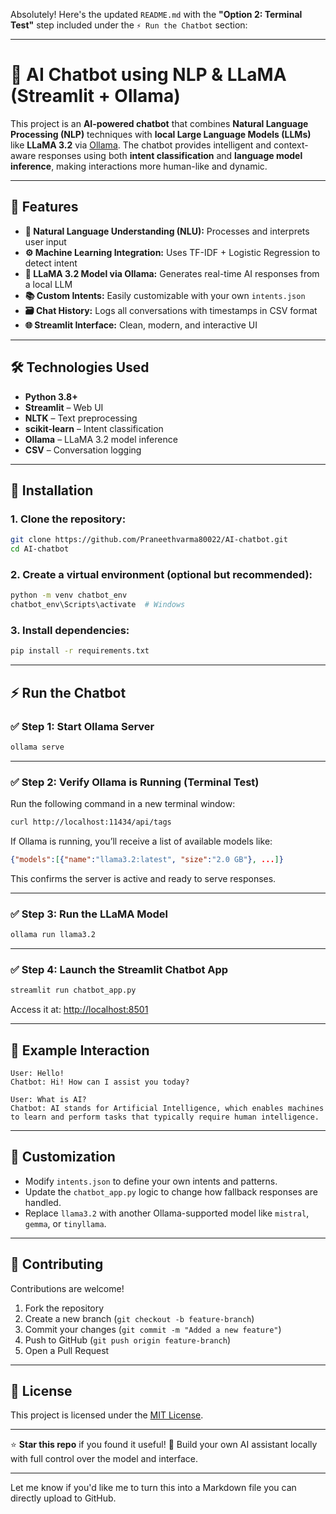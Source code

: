 Absolutely! Here's the updated `README.md` with the **"Option 2: Terminal Test"** step included under the `⚡ Run the Chatbot` section:

---

# 🤖 AI Chatbot using NLP & LLaMA (Streamlit + Ollama)

This project is an **AI-powered chatbot** that combines **Natural Language Processing (NLP)** techniques with **local Large Language Models (LLMs)** like **LLaMA 3.2** via [Ollama](https://ollama.com). The chatbot provides intelligent and context-aware responses using both **intent classification** and **language model inference**, making interactions more human-like and dynamic.

---

## 📌 Features

* **🧠 Natural Language Understanding (NLU):** Processes and interprets user input
* **⚙️ Machine Learning Integration:** Uses TF-IDF + Logistic Regression to detect intent
* **💬 LLaMA 3.2 Model via Ollama:** Generates real-time AI responses from a local LLM
* **📚 Custom Intents:** Easily customizable with your own `intents.json`
* **🗃️ Chat History:** Logs all conversations with timestamps in CSV format
* **🌐 Streamlit Interface:** Clean, modern, and interactive UI

---

## 🛠 Technologies Used

* **Python 3.8+**
* **Streamlit** – Web UI
* **NLTK** – Text preprocessing
* **scikit-learn** – Intent classification
* **Ollama** – LLaMA 3.2 model inference
* **CSV** – Conversation logging

---

## 🚀 Installation

### 1. Clone the repository:

```bash
git clone https://github.com/Praneethvarma80022/AI-chatbot.git
cd AI-chatbot
```

### 2. Create a virtual environment (optional but recommended):

```bash
python -m venv chatbot_env
chatbot_env\Scripts\activate  # Windows
```

### 3. Install dependencies:

```bash
pip install -r requirements.txt
```

---

## ⚡ Run the Chatbot

### ✅ Step 1: Start Ollama Server

```bash
ollama serve
```

---

### ✅ Step 2: Verify Ollama is Running (Terminal Test)

Run the following command in a new terminal window:

```bash
curl http://localhost:11434/api/tags
```

If Ollama is running, you’ll receive a list of available models like:

```json
{"models":[{"name":"llama3.2:latest", "size":"2.0 GB"}, ...]}
```

This confirms the server is active and ready to serve responses.

---

### ✅ Step 3: Run the LLaMA Model

```bash
ollama run llama3.2
```

---

### ✅ Step 4: Launch the Streamlit Chatbot App

```bash
streamlit run chatbot_app.py
```

Access it at: [http://localhost:8501](http://localhost:8501)

---

## 💬 Example Interaction

```
User: Hello!
Chatbot: Hi! How can I assist you today?

User: What is AI?
Chatbot: AI stands for Artificial Intelligence, which enables machines to learn and perform tasks that typically require human intelligence.
```

---

## 🧠 Customization

* Modify `intents.json` to define your own intents and patterns.
* Update the `chatbot_app.py` logic to change how fallback responses are handled.
* Replace `llama3.2` with another Ollama-supported model like `mistral`, `gemma`, or `tinyllama`.

---

## 🤝 Contributing

Contributions are welcome!

1. Fork the repository
2. Create a new branch (`git checkout -b feature-branch`)
3. Commit your changes (`git commit -m "Added a new feature"`)
4. Push to GitHub (`git push origin feature-branch`)
5. Open a Pull Request

---

## 📄 License

This project is licensed under the [MIT License](LICENSE).

---

⭐ **Star this repo** if you found it useful!
🚀 Build your own AI assistant locally with full control over the model and interface.

---

Let me know if you'd like me to turn this into a Markdown file you can directly upload to GitHub.
